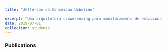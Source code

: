```yaml
---
title: "Jefferson da Conceicao Umbelino"

excerpt: "Uma arquitetura crowdsensing para monitoramento de estacionamento"
date: 2019-07-01
collection: students
---
```


### Publications
